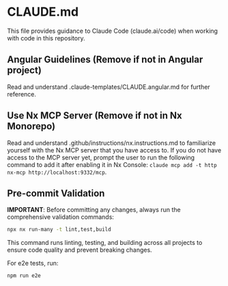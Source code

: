 # CLAUDE.md

This file provides guidance to Claude Code (claude.ai/code) when working with code in this repository.

<!-- TEMPLATE INSTRUCTIONS: Remove irrelevant sections manually after copying, adjust Pre-Commit Validation as needed -->
## Angular Guidelines (Remove if not in Angular project)
Read and understand .claude-templates/CLAUDE.angular.md for further reference.

## Use Nx MCP Server (Remove if not in Nx Monorepo)
Read and understand .github/instructions/nx.instructions.md to familiarize yourself with the Nx MCP server that you have access to. If you do not have access to the MCP server yet, prompt the user to run the following command to add it after enabling it in Nx Console: `claude mcp add -t http nx-mcp http://localhost:9332/mcp`.

## Pre-commit Validation
**IMPORTANT**: Before committing any changes, always run the comprehensive validation commands:
```bash
npx nx run-many -t lint,test,build
```
This command runs linting, testing, and building across all projects to ensure code quality and prevent breaking changes.

For e2e tests, run:
```bash
npm run e2e
```